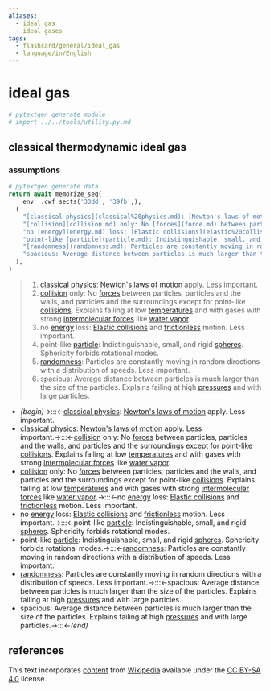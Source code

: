 ```yaml
---
aliases:
  - ideal gas
  - ideal gases
tags:
  - flashcard/general/ideal_gas
  - language/in/English
---
```


# ideal gas

```Python
# pytextgen generate module
# import ../../tools/utility.py.md
```

## classical thermodynamic ideal gas

### assumptions

```Python
# pytextgen generate data
return await memorize_seq(
  __env__.cwf_sects('33dd', '39fb',),
  (
    "[classical physics](classical%20physics.md): [Newton's laws of motion](Newton's%20laws%20of%20motion.md) apply. Less important.",
    "[collision](collision.md) only: No [forces](force.md) between particles, particles and the walls, and particles and the surroundings except for point-like [collisions](collision.md). Explains failing at low [temperatures](temperature.md) and with gases with strong [intermolecular forces](intermolecular%20force.md) like [water vapor](water%20vapor.md).",
    "no [energy](energy.md) loss: [Elastic collisions](elastic%20collision.md) and [frictionless](friction.md) motion. Less important.",
    "point-like [particle](particle.md): Indistinguishable, small, and rigid [spheres](sphere.md). Sphericity forbids rotational modes.",
    "[randomness](randomness.md): Particles are constantly moving in random directions with a distribution of speeds. Less important.",
    "spacious: Average distance between particles is much larger than the size of the particles. Explains failing at high [pressures](pressure.md) and with large particles.",
  ),
)
```

<!--pytextgen generate section="33dd"--><!-- The following content is generated at 2024-03-18T20:03:11.156734+08:00. Any edits will be overridden! -->

> 1. [classical physics](classical%20physics.md): [Newton's laws of motion](Newton's%20laws%20of%20motion.md) apply. Less important.
> 2. [collision](collision.md) only: No [forces](force.md) between particles, particles and the walls, and particles and the surroundings except for point-like [collisions](collision.md). Explains failing at low [temperatures](temperature.md) and with gases with strong [intermolecular forces](intermolecular%20force.md) like [water vapor](water%20vapor.md).
> 3. no [energy](energy.md) loss: [Elastic collisions](elastic%20collision.md) and [frictionless](friction.md) motion. Less important.
> 4. point-like [particle](particle.md): Indistinguishable, small, and rigid [spheres](sphere.md). Sphericity forbids rotational modes.
> 5. [randomness](randomness.md): Particles are constantly moving in random directions with a distribution of speeds. Less important.
> 6. spacious: Average distance between particles is much larger than the size of the particles. Explains failing at high [pressures](pressure.md) and with large particles.

<!--/pytextgen-->

<!--pytextgen generate section="39fb"--><!-- The following content is generated at 2024-03-18T20:03:11.126018+08:00. Any edits will be overridden! -->

- _(begin)_→:::←[classical physics](classical%20physics.md): [Newton's laws of motion](Newton's%20laws%20of%20motion.md) apply. Less important.
- [classical physics](classical%20physics.md): [Newton's laws of motion](Newton's%20laws%20of%20motion.md) apply. Less important.→:::←[collision](collision.md) only: No [forces](force.md) between particles, particles and the walls, and particles and the surroundings except for point-like [collisions](collision.md). Explains failing at low [temperatures](temperature.md) and with gases with strong [intermolecular forces](intermolecular%20force.md) like [water vapor](water%20vapor.md).
- [collision](collision.md) only: No [forces](force.md) between particles, particles and the walls, and particles and the surroundings except for point-like [collisions](collision.md). Explains failing at low [temperatures](temperature.md) and with gases with strong [intermolecular forces](intermolecular%20force.md) like [water vapor](water%20vapor.md).→:::←no [energy](energy.md) loss: [Elastic collisions](elastic%20collision.md) and [frictionless](friction.md) motion. Less important.
- no [energy](energy.md) loss: [Elastic collisions](elastic%20collision.md) and [frictionless](friction.md) motion. Less important.→:::←point-like [particle](particle.md): Indistinguishable, small, and rigid [spheres](sphere.md). Sphericity forbids rotational modes.
- point-like [particle](particle.md): Indistinguishable, small, and rigid [spheres](sphere.md). Sphericity forbids rotational modes.→:::←[randomness](randomness.md): Particles are constantly moving in random directions with a distribution of speeds. Less important.
- [randomness](randomness.md): Particles are constantly moving in random directions with a distribution of speeds. Less important.→:::←spacious: Average distance between particles is much larger than the size of the particles. Explains failing at high [pressures](pressure.md) and with large particles.
- spacious: Average distance between particles is much larger than the size of the particles. Explains failing at high [pressures](pressure.md) and with large particles.→:::←_(end)_

<!--/pytextgen-->

## references

This text incorporates [content](https://en.wikipedia.org/wiki/ideal_gas) from [Wikipedia](Wikipedia.md) available under the [CC BY-SA 4.0](https://creativecommons.org/licenses/by-sa/4.0/) license.
